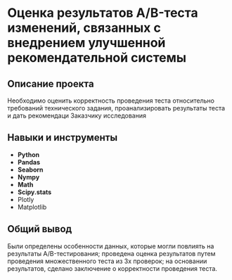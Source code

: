 # Оценка результатов A/B-теста изменений, связанных с внедрением улучшенной рекомендательной системы

## Описание проекта
Необходимо оценить корректность проведения теста относительно требований технического задания, проанализировать результаты теста и дать рекомендаци Заказчику исследования

## Навыки и инструменты
- **Python**
- **Pandas**
- **Seaborn**
- **Nympy**
- **Math**
- **Scipy.stats**
- Plotly
- Matplotlib

## Общий вывод
Были определены особенности данных, которые могли повлиять на результаты A/B-тестирования; проведена оценка результатов путем проведения множественного теста из 3х проверок; на основании результатов, сделано заключение о корректности проведения теста.
